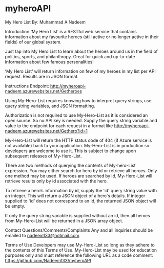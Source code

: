 # myheroAPI

My Hero List
By: Muhammad A Nadeem

Introduction 
‘My Hero List’ is a RESTful web service that contains information about my favourite heroes (still active or no longer active in their fields) of our global system. 

Just tap into My Hero List to learn about the heroes around us in the field of politics, sports, and philanthropy.  Great for quick and up-to-date information about few famous personalities! 

‘My Hero List’ will return information on few of my heroes in my list per API request. Results are in JSON format. 

Instructions 
Endpoint: http://myheroapi-nadeem.azurewebsites.net/Getheroes

Using My-Hero-List requires knowing how to interpret query strings, use query string variables, and JSON formatting. 

Authorization is not required to use My-Hero-List as it is considered an open source. So no API key is needed. Supply the query string variable and value to the endpoint for each request in a format like http://myheroapi-nadeem.azurewebsites.net/Gethero?id=1

My-Hero-List will return the HTTP status code of 404 (if Azure service is not available) back to your application. My-Hero-List is in production so developers are welcome to use it. This is subject to change upon subsequent releases of My-Hero-List. 

There are two methods of querying the contents of My-hero-List expression. You may either search for hero by id or retrieve all heroes. Only one method may be used. If heroes are searched by id, My-Hero-List will retrieve results only by id associated with the hero. 

To retrieve a hero’s information by id, supply the 'id' query string value with an integer. This will return a JSON object of a hero's details. If integer supplied to 'id' does not correspond to an id, the returned JSON object will be empty. 

If only the query string variable is supplied without an id, then all heroes from My-Hero-List will be returned in a JSON array object.

Contact Questions/Comments/Complaints
Any and all inquiries should be emailed to nadeem133@hotmail.com. 


Terms of Use 
Developers may use My-Hero-List so long as they adhere to the contents of this Terms of Use. My-Hero-List may be used for education purposes only and must reference the following URL as a code comment: https://github.com/Nadeem133/myheroAPI

